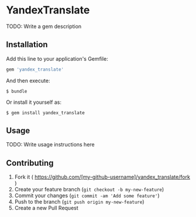 # YandexTranslate

TODO: Write a gem description

## Installation

Add this line to your application's Gemfile:

```ruby
gem 'yandex_translate'
```

And then execute:

    $ bundle

Or install it yourself as:

    $ gem install yandex_translate

## Usage

TODO: Write usage instructions here

## Contributing

1. Fork it ( https://github.com/[my-github-username]/yandex_translate/fork )
2. Create your feature branch (`git checkout -b my-new-feature`)
3. Commit your changes (`git commit -am 'Add some feature'`)
4. Push to the branch (`git push origin my-new-feature`)
5. Create a new Pull Request
